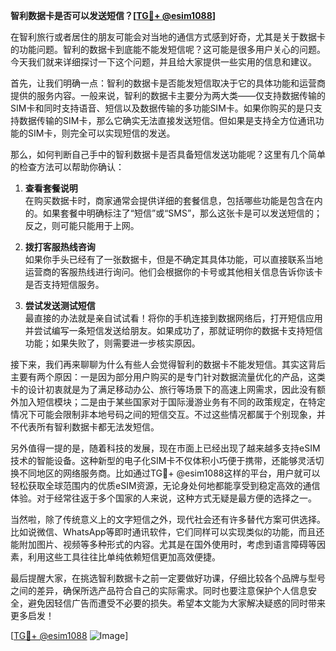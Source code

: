 **智利数据卡是否可以发送短信？[[TG💪+ @esim1088](https://t.me/s/esim1088)]**

在智利旅行或者居住的朋友可能会对当地的通信方式感到好奇，尤其是关于数据卡的功能问题。智利的数据卡到底能不能发短信呢？这可能是很多用户关心的问题。今天我们就来详细探讨一下这个问题，并且给大家提供一些实用的信息和建议。

首先，让我们明确一点：智利的数据卡是否能发短信取决于它的具体功能和运营商提供的服务内容。一般来说，智利的数据卡主要分为两大类——仅支持数据传输的SIM卡和同时支持语音、短信以及数据传输的多功能SIM卡。如果你购买的是只支持数据传输的SIM卡，那么它确实无法直接发送短信。但如果是支持全方位通讯功能的SIM卡，则完全可以实现短信的发送。

那么，如何判断自己手中的智利数据卡是否具备短信发送功能呢？这里有几个简单的检查方法可以帮助你确认：

1. **查看套餐说明**  
   在购买数据卡时，商家通常会提供详细的套餐信息，包括哪些功能是包含在内的。如果套餐中明确标注了“短信”或“SMS”，那么这张卡是可以发送短信的；反之，则可能只能用于上网。

2. **拨打客服热线咨询**  
   如果你手头已经有了一张数据卡，但是不确定其具体功能，可以直接联系当地运营商的客服热线进行询问。他们会根据你的卡号或其他相关信息告诉你该卡是否支持短信服务。

3. **尝试发送测试短信**  
   最直接的办法就是亲自试试看！将你的手机连接到数据网络后，打开短信应用并尝试编写一条短信发送给朋友。如果成功了，那就证明你的数据卡支持短信功能；如果失败了，则需要进一步核实原因。

接下来，我们再来聊聊为什么有些人会觉得智利的数据卡不能发短信。其实这背后主要有两个原因：一是因为部分用户购买的是专门针对数据流量优化的产品，这类卡的设计初衷就是为了满足移动办公、旅行等场景下的高速上网需求，因此没有额外加入短信模块；二是由于某些国家对于国际漫游业务有不同的政策规定，在特定情况下可能会限制非本地号码之间的短信交互。不过这些情况都属于个别现象，并不代表所有智利数据卡都无法发短信。

另外值得一提的是，随着科技的发展，现在市面上已经出现了越来越多支持eSIM技术的智能设备。这种新型的电子化SIM卡不仅体积小巧便于携带，还能够灵活切换不同地区的网络服务商。比如通过TG💪+ @esim1088这样的平台，用户就可以轻松获取全球范围内的优质eSIM资源，无论身处何地都能享受到稳定高效的通信体验。对于经常往返于多个国家的人来说，这种方式无疑是最方便的选择之一。

当然啦，除了传统意义上的文字短信之外，现代社会还有许多替代方案可供选择。比如说微信、WhatsApp等即时通讯软件，它们同样可以实现类似的功能，而且还能附加图片、视频等多种形式的内容。尤其是在国外使用时，考虑到语言障碍等因素，利用这些工具往往比单纯依赖短信更加高效便捷。

最后提醒大家，在挑选智利数据卡之前一定要做好功课，仔细比较各个品牌与型号之间的差异，确保所选产品符合自己的实际需求。同时也要注意保护个人信息安全，避免因轻信广告而遭受不必要的损失。希望本文能为大家解决疑惑的同时带来更多启发！

[[TG💪+ @esim1088](https://t.me/s/esim1088) ![Image](https://i.postimg.cc/4NQfJmqS/Snipaste-2025-05-13-00-14-12.png)]